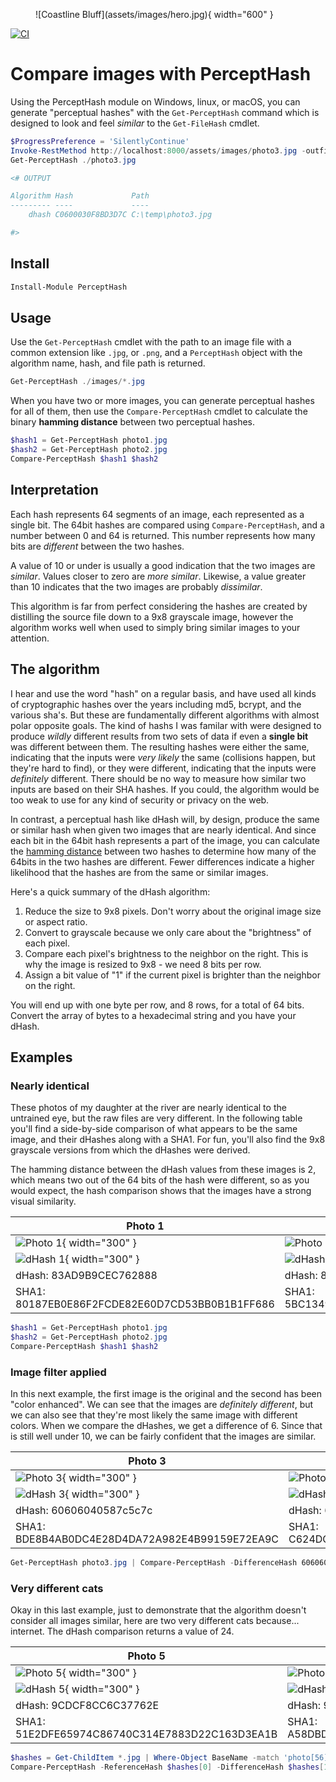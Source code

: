 <figure markdown="span">
  ![Coastline Bluff](assets/images/hero.jpg){ width="600" }
  <figcaption></figcaption>
</figure>

[![CI](https://github.com/joshooaj/PerceptHash/actions/workflows/CI.yaml/badge.svg)](https://github.com/joshooaj/PerceptHash/actions/workflows/CI.yaml)

# Compare images with PerceptHash

Using the PerceptHash module on Windows, linux, or macOS, you can generate
"perceptual hashes" with the `Get-PerceptHash` command which is designed to
look and feel _similar_ to the `Get-FileHash` cmdlet.

```powershell
$ProgressPreference = 'SilentlyContinue'
Invoke-RestMethod http://localhost:8000/assets/images/photo3.jpg -outfile ./photo3.jpg
Get-PerceptHash ./photo3.jpg

<# OUTPUT

Algorithm Hash             Path
--------- ----             ----
    dhash C0600030F8BD3D7C C:\temp\photo3.jpg

#>
```

## Install

```powershell
Install-Module PerceptHash
```

## Usage

Use the `Get-PerceptHash` cmdlet with the path to an image file with a common
extension like `.jpg`, or `.png`, and a `PerceptHash` object with the algorithm
name, hash, and file path is returned.

```powershell
Get-PerceptHash ./images/*.jpg
```

When you have two or more images, you can generate perceptual hashes for all of
them, then use the `Compare-PerceptHash` cmdlet to calculate the binary
**hamming distance** between two perceptual hashes.

```powershell
$hash1 = Get-PerceptHash photo1.jpg
$hash2 = Get-PerceptHash photo2.jpg
Compare-PerceptHash $hash1 $hash2
```

## Interpretation

Each hash represents 64 segments of an image, each represented as a single bit.
The 64bit hashes are compared using `Compare-PerceptHash`, and a number between
0 and 64 is returned. This number represents how many bits are _different_
between the two hashes.

A value of 10 or under is usually a good indication that the two images are
_similar_. Values closer to zero are _more similar_. Likewise, a value greater
than 10 indicates that the two images are probably _dissimilar_.

This algorithm is far from perfect considering the hashes are created by
distilling the source file down to a 9x8 grayscale image, however the algorithm
works well when used to simply bring similar images to your attention.

## The algorithm

I hear and use the word "hash" on a regular basis, and have used all kinds of
cryptographic hashes over the years including md5, bcrypt, and the various sha's.
But these are fundamentally different algorithms with almost polar opposite
goals. The kind of hashs I was familar with were designed to produce _wildly_
different results from two sets of data if even a __single bit__ was different
between them. The resulting hashes were either the same, indicating that the
inputs were _very likely_ the same (collisions happen, but they're hard to find),
or they were different, indicating that the inputs were _definitely_ different.
There should be no way to measure how similar two inputs are based on their SHA
hashes. If you could, the algorithm would be too weak to use for any kind of
security or privacy on the web.

In contrast, a perceptual hash like dHash will, by design, produce the same or
similar hash when given two images that are nearly identical. And since each bit
in the 64bit hash represents a part of the image, you can calculate the
[hamming distance](https://en.wikipedia.org/wiki/Hamming_distance) between two
hashes to determine how many of the 64bits in the two hashes are different.
Fewer differences indicate a higher likelihood that the hashes are from the same
or similar images.

Here's a quick summary of the dHash algorithm:

1. Reduce the size to 9x8 pixels. Don't worry about the original image size or aspect ratio.
2. Convert to grayscale because we only care about the "brightness" of each pixel.
3. Compare each pixel's brightness to the neighbor on the right. This is why the image is resized to 9x8 - we need 8 bits per row.
4. Assign a bit value of "1" if the current pixel is brighter than the neighbor on the right.

You will end up with one byte per row, and 8 rows, for a total of 64 bits. Convert
the array of bytes to a hexadecimal string and you have your dHash.

## Examples

### Nearly identical

These photos of my daughter at the river are nearly identical to the untrained
eye, but the raw files are very different. In the following table you'll find a
side-by-side comparison of what appears to be the same image, and their dHashes
along with a SHA1. For fun, you'll also find the 9x8 grayscale versions from which the
dHashes were derived.

The hamming distance between the dHash values from these images is 2, which means
two out of the 64 bits of the hash were different, so as you would expect, the
hash comparison shows that the images have a strong visual similarity.

| Photo 1                                        | Photo 2                                        |
| ---------------------------------------------- | ---------------------------------------------- |
| ![Photo 1](assets/images/photo1.jpg){ width="300" }          | ![Photo 2](assets/images/photo2.jpg){ width="300" }          |
| ![dHash 1](assets/images/photo1.dhash.jpg){ width="300" }    | ![dHash 2](assets/images/photo2.dhash.jpg){ width="300" }    |
| dHash: 83AD9B9CEC762888                        | dHash: 83A99B9CEC762898                        |
| SHA1: 80187EB0E86F2FCDE82E60D7CD53BB0B1B1FF686 | SHA1: 5BC13493BB94536C3EAE794A924C1D9A00D207D6 |

```powershell
$hash1 = Get-PerceptHash photo1.jpg
$hash2 = Get-PerceptHash photo2.jpg
Compare-PerceptHash $hash1 $hash2
```

### Image filter applied

In this next example, the first image is the original and the second has been
"color enhanced". We can see that the images are _definitely different_, but we
can also see that they're most likely the same image with different colors.
When we compare the dHashes, we get a difference of 6. Since that is still well
under 10, we can be fairly confident that the images are similar.

| Photo 3                                        | Photo 4                                        |
| ---------------------------------------------- | ---------------------------------------------- |
| ![Photo 3](assets/images/photo3.jpg){ width="300" }          | ![Photo 4](assets/images/photo4.jpg){ width="300" }          |
| ![dHash 3](assets/images/photo3.dhash.jpg){ width="300" }    | ![dHash 4](assets/images/photo4.dhash.jpg){ width="300" }    |
| dHash: 60606040587c5c7c                        | dHash: 60606040d87c5d7c                        |
| SHA1: BDE8B4AB0DC4E28D4DA72A982E4B99159E72EA9C | SHA1: C624DC07813ABBC07E286665AF7A41941F19F9AF |

```powershell
Get-PerceptHash photo3.jpg | Compare-PerceptHash -DifferenceHash 60606040d87c5d7c
```

### Very different cats

Okay in this last example, just to demonstrate that the algorithm doesn't consider
all images similar, here are two very different cats because... internet. The
dHash comparison returns a value of 24.

| Photo 5                                        | Photo 6                                        |
| ---------------------------------------------- | ---------------------------------------------- |
| ![Photo 5](assets/images/photo5.jpg){ width="300" }          | ![Photo 6](assets/images/photo6.jpg){ width="300" }          |
| ![dHash 5](assets/images/photo5.dhash.jpg){ width="300" }    | ![dHash 6](assets/images/photo6.dhash.jpg){ width="300" }    |
| dHash: 9CDCF8CC6C37762E                        | dHash: 9C8878D1ABC6EC7E                        |
| SHA1: 51E2DFE65974C86740C314E7883D22C163D3EA1B | SHA1: A58DBDAA875B5FC311BBB35A74748E68550CFC12 |

```powershell
$hashes = Get-ChildItem *.jpg | Where-Object BaseName -match 'photo[56]'
Compare-PerceptHash -ReferenceHash $hashes[0] -DifferenceHash $hashes[1]
```
